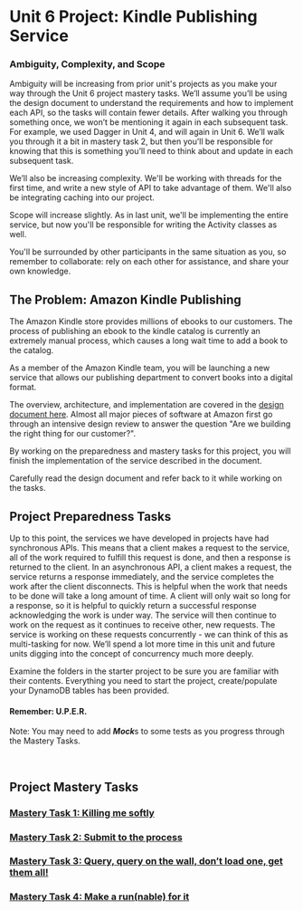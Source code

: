 # Unit 6 Project: Kindle Publishing Service

### Ambiguity, Complexity, and Scope

Ambiguity will be increasing from prior unit's projects as you make your way through the Unit 6 project
mastery tasks. We’ll assume you’ll be using the design document to understand the requirements and
how to implement each API, so the tasks will contain fewer details. After walking you through
something once, we won’t be mentioning it again in each subsequent task. For example, we used Dagger
in Unit 4, and will again in Unit 6. We’ll walk you through it a bit in mastery task 2, but then
you’ll be responsible for knowing that this is something you’ll need to think about and update in
each subsequent task.

We’ll also be increasing complexity. We'll be working with threads for the first time, and write a
new style of API to take advantage of them. We'll also be integrating caching into our project.

Scope will increase slightly. As in last unit, we'll be implementing the entire service, but now
you'll be responsible for writing the Activity classes as well.

You'll be surrounded by other participants in the same situation as you, so remember to collaborate:
rely on each other for assistance, and share your own knowledge.

## The Problem: Amazon Kindle Publishing

The Amazon Kindle store provides millions of ebooks to our customers. The process of publishing an
ebook to the kindle catalog is currently an extremely manual process, which causes a long wait time
to add a book to the catalog.

As a member of the Amazon Kindle team, you will be launching a new service that allows our
publishing department to convert books into a digital format.

The overview, architecture, and implementation are covered in the [design document here](DESIGN_DOCUMENT.md). Almost all major pieces of software at Amazon first go through an intensive design
review to answer the question "Are we building the right thing for our customer?".

By working on the preparedness and mastery tasks for this project, you will finish the
implementation of the service described in the document.

Carefully read the design document and refer back to it while working on the tasks.

## Project Preparedness Tasks

Up to this point, the services we have developed in projects have had synchronous APIs. This
means that a client makes a request to the service, all of the work required to fulfill this request
is done, and then a response is returned to the client. In an asynchronous API, a client makes a
request, the service returns a response immediately, and the service completes the work after the
client disconnects. This is helpful when the work that needs to be done will take a long amount of
time. A client will only wait so long for a response, so it is helpful to quickly return a
successful response acknowledging the work is under way. The service will then continue to work on
the request as it continues to receive other, new requests. The service is working on these requests
concurrently - we can think of this as multi-tasking for now. We’ll spend a lot more time in 
this unit and future units digging into the concept of concurrency much more deeply.

Examine the folders in the starter project to be sure you are familiar with their contents.  Everything you need to start the project, create/populate your DynamoDB tables has been provided.

#### Remember: U.P.E.R.

Note:  You may need to add ***Mock***s to some tests as you progress through the Mastery Tasks.

&nbsp;

## Project Mastery Tasks

### [Mastery Task 1: Killing me softly](tasks/MasteryTask01.md)

### [Mastery Task 2: Submit to the process](tasks/MasteryTask02.md)

### [Mastery Task 3: Query, query on the wall, don’t load one, get them all!](tasks/MasteryTask03.md)

### [Mastery Task 4: Make a run(nable) for it](tasks/MasteryTask04.md)

&nbsp;

